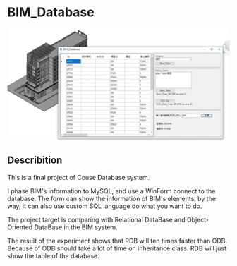 # BIM_Database

![thumbnail](img.JPG)

## Describition

This is a final project of Couse Database system.

I phase BIM's information to MySQL, and use a WinForm connect to the database. The form can show the information of BIM's elements, by the way, it can also use custom SQL language do what you want to do.

The project target is comparing with Relational DataBase and Object-Oriented DataBase in the BIM system.

The result of the experiment shows that RDB will ten times faster than ODB. Because of ODB should take a lot of time on inheritance class. RDB will just show the table of the database. 
